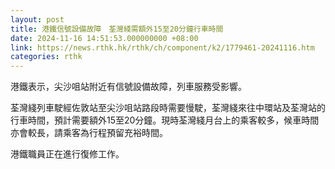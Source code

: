 ```yaml
---
layout: post
title: 港鐵信號設備故障　荃灣綫需額外15至20分鐘行車時間
date: 2024-11-16 14:51:53.000000000 +08:00
link: https://news.rthk.hk/rthk/ch/component/k2/1779461-20241116.htm
categories: rthk
---
```


港鐵表示，尖沙咀站附近有信號設備故障，列車服務受影響。

荃灣綫列車駛經佐敦站至尖沙咀站路段時需要慢駛，荃灣綫來往中環站及荃灣站的行車時間，預計需要額外15至20分鐘。現時荃灣綫月台上的乘客較多，候車時間亦會較長，請乘客為行程預留充裕時間。

港鐵職員正在進行復修工作。
